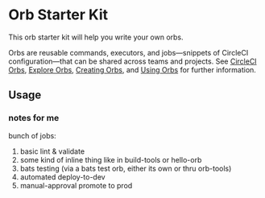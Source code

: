# Orb Starter Kit

This orb starter kit will help you write your own orbs.

Orbs are reusable commands, executors, and jobs—snippets of CircleCI configuration—that can be shared across teams and projects. See [CircleCI Orbs](https://circleci.com/orbs), [Explore Orbs](https://circleci.com/orbs/registry), [Creating Orbs](https://circleci.com/docs/2.0/creating-orbs), and [Using Orbs](https://circleci.com/docs/2.0/using-orbs) for further information.

## Usage

### notes for me

bunch of jobs:

1. basic lint & validate
2. some kind of inline thing like in build-tools or hello-orb
3. bats testing (via a bats test orb, either its own or thru orb-tools)
4. automated deploy-to-dev
4. manual-approval promote to prod
